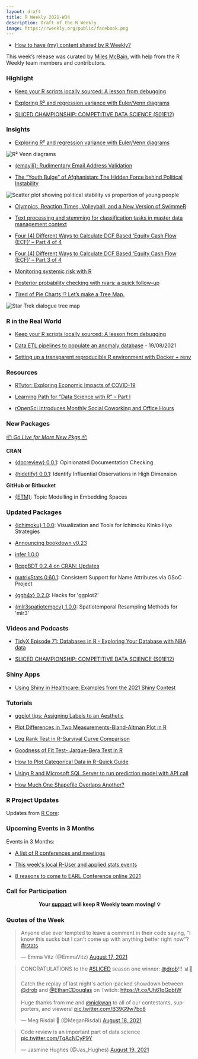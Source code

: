 ```yaml
---
layout: draft
title: R Weekly 2021-W34
description: Draft of the R Weekly
image: https://rweekly.org/public/facebook.png
---
```



+ [How to have (my) content shared by R Weekly?](https://github.com/rweekly/rweekly.org#how-to-have-my-content-shared-by-r-weekly)

This week’s release was curated by [Miles McBain](htttps://milesmcbain.com), with help from the R Weekly team members and contributors.

###  Highlight

+ [Keep your R scripts locally sourced: A lesson from debugging](https://www.tjmahr.com/keep-it-locally-sourced/)

+ [Exploring R² and regression variance with Euler/Venn diagrams](https://www.andrewheiss.com/blog/2021/08/21/r2-euler/)

+ [SLICED CHAMPIONSHIP: COMPETITIVE DATA SCIENCE (S01E12)](https://www.twitch.tv/videos/1121570254)

### Insights

+ [Exploring R² and regression variance with Euler/Venn diagrams](https://www.andrewheiss.com/blog/2021/08/21/r2-euler/)

![R² Venn diagrams](https://raw.githubusercontent.com/rweekly/image/master/2021/W34/r2-venn.png)

+ [{emayili}: Rudimentary Email Address Validation](https://datawookie.dev/blog/2021/08/emayili-rudimentary-email-address-validation/)

+ [The “Youth Bulge” of Afghanistan: The Hidden Force behind Political Instability](https://blog.ephorie.de/the-youth-bulge-of-afghanistan-the-hidden-force-behind-political-instability?utm_source=rss&utm_medium=rss&utm_campaign=the-youth-bulge-of-afghanistan-the-hidden-force-behind-political-instability)

![Scatter plot showing political stability vs proportion of young people](https://raw.githubusercontent.com/rweekly/image/master/2021/W34/youth-bulge.png)

+ [Olympics, Reaction Times, Volleyball, and a New Version of SwimmeR](https://pilgrim.netlify.app/post/2021-08-17-olympics-reaction-times-volleyball-and-a-new-version-of-swimmer/)

+ [Text processing and stemming for classification tasks in master data management context](https://r-posts.com/text-processing-and-stemming-for-classification-tasks-in-master-data-management-context/)

+ [Four (4) Different Ways to Calculate DCF Based ‘Equity Cash Flow (ECF)’ – Part 4 of 4](http://r-posts.com/four-4-different-ways-to-calculate-dcf-based-equity-cash-flow-ecf-part-4-of-4/)

+ [Four (4) Different Ways to Calculate DCF Based ‘Equity Cash Flow (ECF)’ –  Part 3 of 4](https://r-posts.com/four-4-different-ways-to-calculate-dcf-based-equity-cash-flow-ecf-part-3-of-4/)

+ [Monitoring systemic risk with R](https://r-posts.com/monitoring-systemic-risk-with-r/)

+ [Posterior probability checking with rvars: a quick follow-up](https://www.rdatagen.net/post/2021-08-17-quick-follow-up-on-posterior-probability-checks-with-rvars/)

+ [Tired of Pie Charts !? Let’s make a Tree Map.](https://abdoulblog.netlify.app/posts/2021-08-17-treemap/)

![Star Trek dialogue tree map](https://raw.githubusercontent.com/rweekly/image/master/2021/W34/tree_map.png)

### R in the Real World

+ [Keep your R scripts locally sourced: A lesson from debugging](https://www.tjmahr.com/keep-it-locally-sourced/)

+ [Data ETL pipelines to populate an anomaly database](https://rsangole.medium.com/making-the-anomaly-database-d81471f9ddaf) - 19/08/2021

+ [Setting up a transparent reproducible R environment with Docker + renv](https://eliocamp.github.io/codigo-r/en/2021/08/docker-renv/)

###  Resources

+ [RTutor: Exploring Economic Impacts of COVID-19](http://skranz.github.io//r/2021/08/18/RTutor-Covid.html)

+ [Learning Path for “Data Science with R” – Part I](https://blog.ephorie.de/learning-path-for-data-science-with-r-part-i?utm_source=rss&utm_medium=rss&utm_campaign=learning-path-for-data-science-with-r-part-i)

+ [rOpenSci Introduces Monthly Social Coworking and Office Hours](https://ropensci.org/blog/2021/08/17/coworking-sessions/)

###  New Packages

<p class="added-hostname"><a href="https://rweekly.org/live" target="_blank" class="externalLink">📦 <i>Go Live for More New Pkgs</i> 📦</a></p>

**CRAN**

+ [{docreview} 0.0.1](https://cran.r-project.org/package=docreview): Opinionated Documentation Checking

+ [{hidetify} 0.0.1](https://cran.r-project.org/package=hidetify): Identify Influential Observations in High Dimension

**GitHub or Bitbucket**

+ [{ETM}](https://github.com/bnosac/ETM):  Topic Modelling in Embedding Spaces

### Updated Packages

+ [{ichimoku} 1.0.0](https://CRAN.R-project.org/package=ichimoku): Visualization and Tools for Ichimoku Kinko Hyo Strategies

+ [Announcing bookdown v0.23](https://blog.rstudio.com/2021/08/18/announcing-bookdown-v0.23/)

+ [infer 1.0.0](https://www.tidyverse.org/blog/2021/08/infer-1-0-0/)

+ [RcppBDT 0.2.4 on CRAN: Updates](http://dirk.eddelbuettel.com/blog/2021/08/15#rcppbdt_0.2.4)

+ [matrixStats 0.60.1](https://www.jottr.org/2021/08/23/matrixstats-gsoc-2021/): Consistent Support for Name Attributes via GSoC Project 

+ [{ggh4x} 0.2.0](https://cran.r-project.org/package=ggh4x): Hacks for 'ggplot2'

+ [{mlr3spatiotempcv} 1.0.0](https://cran.r-project.org/package=mlr3spatiotempcv): Spatiotemporal Resampling Methods for 'mlr3'

###  Videos and Podcasts

+ [TidyX Episode 71: Databases in R - Exploring Your Database with NBA data](https://bit.ly/TidyX_Ep71)

+ [SLICED CHAMPIONSHIP: COMPETITIVE DATA SCIENCE (S01E12)](https://www.twitch.tv/videos/1121570254)


### Shiny Apps

+ [Using Shiny in Healthcare: Examples from the 2021 Shiny Contest](https://blog.rstudio.com/2021/08/17/using-shiny-in-healthcare/)


###  Tutorials

+ [ggplot tips: Assigning Labels to an Aesthetic](https://albert-rapp.de/post/2021-08-19-aesthetic-labels/)

+ [Plot Differences in Two Measurements-Bland-Altman Plot in R](https://finnstats.com/index.php/2021/08/19/plot-differences-in-measurements-bland-altman-plot-in-r/)

+ [Log Rank Test in R-Survival Curve Comparison](https://finnstats.com/index.php/2021/08/18/log-rank-test-in-r/)

+ [Goodness of Fit Test- Jarque-Bera Test in R](https://finnstats.com/index.php/2021/08/17/goodness-of-fit-test-jarque-bera-test-in-r/)

+ [How to Plot Categorical Data in R-Quick Guide](https://finnstats.com/index.php/2021/08/16/how-to-plot-categorical-data-in-r/)

+ [Using R and Microsoft SQL Server to run prediction model with API call](https://tomaztsql.wordpress.com/2021/08/20/using-r-and-microsoft-sql-server-to-run-prediction-model-with-api-call/)

+ [How Much One Shapefile Overlaps Another?](https://www.njtierney.com/post/2021/08/21/how-much-one-shapefile-overlaps-another/)

<!--<div class="post-more-begin></div><div class="post-more-end"></div>-->

###  R Project Updates

Updates from [R Core](http://developer.r-project.org/blosxom.cgi/R-devel/NEWS):


###  Upcoming Events in 3 Months

Events in 3 Months:


+ [A list of R conferences and meetings](https://jumpingrivers.github.io/meetingsR/events.html)

+ [This week's local R-User and applied stats events](https://community.rstudio.com/c/irl)

+ [8 reasons to come to EARL Conference online 2021](https://www.mango-solutions.com/8-reasons-to-come-to-earl-conference-online-2021/)


###  Call for Participation


<p class="hide-support added-hostname support-rweekly" style="text-align: center;font-weight: bold;">Your <a class="non-visited externalLink" href="https://www.patreon.com/rweekly" onclick="pas(this)">support</a> will keep R Weekly team moving! 💡</p>

###  Quotes of the Week

<blockquote class="twitter-tweet"><p lang="en" dir="ltr">Anyone else ever tempted to leave a comment in their code saying, &quot;I know this sucks but I can&#39;t come up with anything better right now&quot;? <a href="https://twitter.com/hashtag/rstats?src=hash&amp;ref_src=twsrc%5Etfw">#rstats</a></p>&mdash; Emma Vitz (@EmmaVitz) <a href="https://twitter.com/EmmaVitz/status/1427449093480095773?ref_src=twsrc%5Etfw">August 17, 2021</a></blockquote> <script async src="https://platform.twitter.com/widgets.js" charset="utf-8"></script> 
<blockquote class="twitter-tweet"><p lang="en" dir="ltr">CONGRATULATIONS to the <a href="https://twitter.com/hashtag/SLICED?src=hash&amp;ref_src=twsrc%5Etfw">#SLICED</a> season one winner: <a href="https://twitter.com/drob?ref_src=twsrc%5Etfw">@drob</a>!!! 📊🔪 <br><br>Catch the replay of last night&#39;s action-packed showdown between <a href="https://twitter.com/drob?ref_src=twsrc%5Etfw">@drob</a> and <a href="https://twitter.com/EthanCDouglas?ref_src=twsrc%5Etfw">@EthanCDouglas</a> on Twitch: <a href="https://t.co/Uh61pGpbtW">https://t.co/Uh61pGpbtW</a><br><br>Huge thanks from me and <a href="https://twitter.com/nickwan?ref_src=twsrc%5Etfw">@nickwan</a> to all of our contestants, supporters, and viewers! <a href="https://t.co/B39G9w7bc8">pic.twitter.com/B39G9w7bc8</a></p>&mdash; Meg Risdal 👾 (@MeganRisdal) <a href="https://twitter.com/MeganRisdal/status/1428039365008060424?ref_src=twsrc%5Etfw">August 18, 2021</a></blockquote> <script async src="https://platform.twitter.com/widgets.js" charset="utf-8"></script> 
<blockquote class="twitter-tweet"><p lang="en" dir="ltr">Code review is an important part of data science <a href="https://t.co/TqAcNCyP9Y">pic.twitter.com/TqAcNCyP9Y</a></p>&mdash; Jasmine Hughes (@Jas_Hughes) <a href="https://twitter.com/Jas_Hughes/status/1428442201403449350?ref_src=twsrc%5Etfw">August 19, 2021</a></blockquote> <script async src="https://platform.twitter.com/widgets.js" charset="utf-8"></script> 